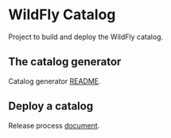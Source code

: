 # WildFly Catalog

Project to build and deploy the WildFly catalog.

## The catalog generator

Catalog generator [README](./catalog-generator/README.md).

## Deploy a catalog

Release process [document](./release_process.md).
